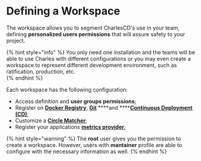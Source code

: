 # Defining a Workspace

The workspace allows you to segment CharlesCD's use in your team, defining **personalized users permissions** that will assure safety to your project.  

{% hint style="info" %}
You only need one installation and the teams will be able to use Charles with different configurations or you may even create a workspace to represent different development environment, such as ratification, production, etc.  
{% endhint %}

Each workspace has the following configuration: 

* Access definition and **user groups permissions**;
* Register on [**Docker Registry**](https://docs.charlescd.io/primeiros-passsos/definindo-workspace/docker-registry), [**Git**](https://docs.charlescd.io/primeiros-passsos/definindo-workspace/github) ****and ****[**Continuous Deployment \(CD\)**](https://docs.charlescd.io/referencia/configuracao-cd);
* Customize a [**Circle Matcher**](../../reference/circle-matcher.md);
* Register your applications [**metrics provider**.](https://docs.charlescd.io/v/v0.2.1-en/referencia-1/metricas/provedor-metrica) 

{% hint style="warning" %}
The **root** user gives you the permission to create a workspace. However, users with **mantainer** profile are able to configure with the necessary information as well.
{% endhint %}

